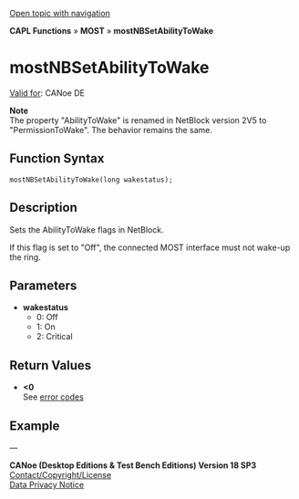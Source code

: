 [Open topic with navigation](../../../../../CANoeDEFamily.htm#Topics/CAPLFunctions/MOST/Functions/CAPLfunctionMOSTNBSetAbilityToWake.md)

**CAPL Functions** » **MOST** » **mostNBSetAbilityToWake**

# mostNBSetAbilityToWake

[Valid for](../../../Shared/FeatureAvailability.md): CANoe DE

**Note**  
The property "AbilityToWake" is renamed in NetBlock version 2V5 to "PermissionToWake". The behavior remains the same.

## Function Syntax

`mostNBSetAbilityToWake(long wakestatus);`

## Description

Sets the AbilityToWake flags in NetBlock.

If this flag is set to "Off", the connected MOST interface must not wake-up the ring.

## Parameters

- **wakestatus**  
  - 0: Off
  - 1: On
  - 2: Critical

## Return Values

- **\<0**  
  See [error codes](../CAPLfunctionsMOSTErrorCodes.md)

## Example

—

**CANoe (Desktop Editions & Test Bench Editions) Version 18 SP3**  
[Contact/Copyright/License](../../../Shared/ContactCopyrightLicense.md)  
[Data Privacy Notice](https://www.vector.com/int/en/company/get-info/privacy-policy/)
